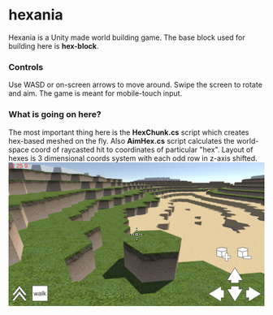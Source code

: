 # hexania
Hexania is a Unity made world building game. The base block used for building here is <b>hex-block</b>.<br>
<h3>Controls</h3>
Use WASD or on-screen arrows to move around.
Swipe the screen to rotate and aim.
The game is meant for mobile-touch input.
<h3>What is going on here?</h3>
The most important thing here is the <b>HexChunk.cs</b> script which creates hex-based meshed on the fly.
Also <b>AimHex.cs</b> script calculates the world-space coord of raycasted hit to coordinates of particular "hex".
Layout of hexes is 3 dimensional coords system with each odd row in z-axis shifted.
<img src="https://github.com/piotrklimko/hexania/blob/master/Screenshots/scr1.png">
